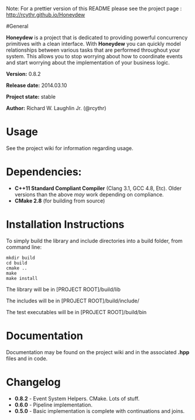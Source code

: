Note: For a prettier version of this README please see the project page : http://rcythr.github.io/Honeydew

#General

**Honeydew** is a project that is dedicated to providing powerful concurrency primitives with a clean interface. With **Honeydew** you can quickly model relationships between various tasks that are performed throughout your system. This allows you to stop worrying about how to coordinate events and start worrying about the implementation of your business logic.

__Version:__ 0.8.2

__Release date:__ 2014.03.10

__Project state:__ stable

__Author:__ Richard W. Laughlin Jr. (@rcythr)

# Usage

See the project wiki for information regarding usage.

# Dependencies:

* **C++11 Standard Compliant Compiler** (Clang 3.1, GCC 4.8, Etc). Older versions than the above *may* work depending on compliance.
* **CMake 2.8** (for building from source)

# Installation Instructions

To simply build the library and include directories into a build folder, from command line:

    mkdir build
    cd build
    cmake ..
    make
    make install

The library will be in [PROJECT ROOT]/build/lib

The includes will be in [PROJECT ROOT]/build/include/

The test executables will be in [PROJECT ROOT]/build/bin

# Documentation

Documentation may be found on the project wiki and in the associated **.hpp** files and in code.

# Changelog

+ **0.8.2** - Event System Helpers. CMake. Lots of stuff.
+ **0.6.0** - Pipeline implementation.
+ **0.5.0** - Basic implementation is complete with continuations and joins.
